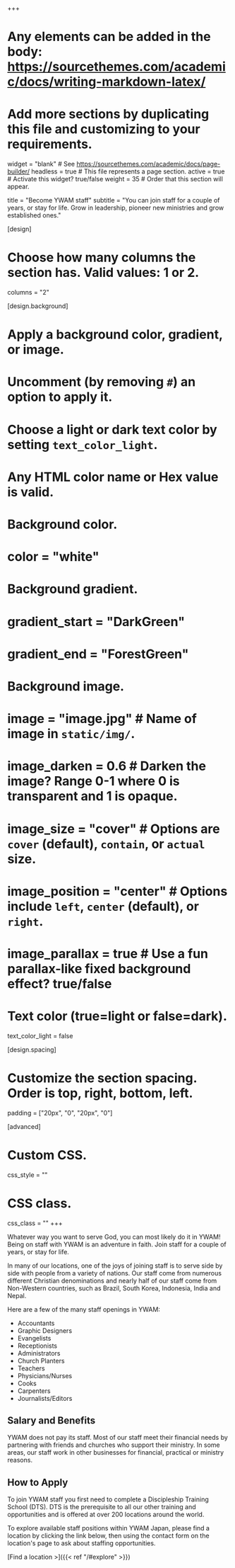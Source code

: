 +++
# Any elements can be added in the body: https://sourcethemes.com/academic/docs/writing-markdown-latex/
# Add more sections by duplicating this file and customizing to your requirements.

widget = "blank"  # See https://sourcethemes.com/academic/docs/page-builder/
headless = true  # This file represents a page section.
active = true  # Activate this widget? true/false
weight = 35  # Order that this section will appear.

title = "Become YWAM staff"
subtitle = "You can join staff for a couple of years, or stay for life. Grow in leadership, pioneer new ministries and grow established ones."

[design]
  # Choose how many columns the section has. Valid values: 1 or 2.
  columns = "2"

[design.background]
  # Apply a background color, gradient, or image.
  #   Uncomment (by removing `#`) an option to apply it.
  #   Choose a light or dark text color by setting `text_color_light`.
  #   Any HTML color name or Hex value is valid.

  # Background color.
  # color = "white"

  # Background gradient.
  # gradient_start = "DarkGreen"
  # gradient_end = "ForestGreen"

  # Background image.
  # image = "image.jpg"  # Name of image in `static/img/`.
  # image_darken = 0.6  # Darken the image? Range 0-1 where 0 is transparent and 1 is opaque.
  # image_size = "cover"  #  Options are `cover` (default), `contain`, or `actual` size.
  # image_position = "center"  # Options include `left`, `center` (default), or `right`.
  # image_parallax = true  # Use a fun parallax-like fixed background effect? true/false

  # Text color (true=light or false=dark).
  text_color_light = false

[design.spacing]
  # Customize the section spacing. Order is top, right, bottom, left.
  padding = ["20px", "0", "20px", "0"]

[advanced]
 # Custom CSS.
 css_style = ""

 # CSS class.
 css_class = ""
+++

Whatever way you want to serve God, you can most likely do it in YWAM! Being on staff with YWAM is an adventure in faith. Join staff for a couple of years, or stay for life.

In many of our locations, one of the joys of joining staff is to serve side by side with people from a variety of nations. Our staff come from numerous different Christian denominations and nearly half of our staff come from Non-Western countries, such as Brazil, South Korea, Indonesia, India and Nepal.

Here are a few of the many staff openings in YWAM:

* Accountants
* Graphic Designers
* Evangelists
* Receptionists
* Administrators
* Church Planters
* Teachers
* Physicians/Nurses
* Cooks
* Carpenters
* Journalists/Editors

## Salary and Benefits

YWAM does not pay its staff. Most of our staff meet their financial needs by partnering with friends and churches who support their ministry. In some areas, our staff work in other businesses for financial, practical or ministry reasons.

## How to Apply

To join YWAM staff you first need to complete a Discipleship Training School (DTS). DTS is the prerequisite to all our other training and opportunities and is offered at over 200 locations around the world.

To explore available staff positions within YWAM Japan, please find a location by clicking the link below, then using the contact form on the location's page to ask about staffing opportunities.

[Find a location >]({{< ref "/#explore" >}})
